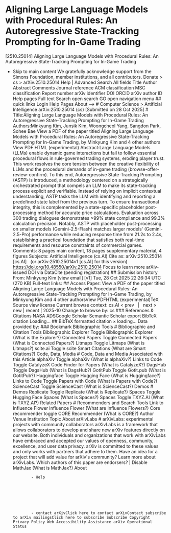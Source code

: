 # Aligning Large Language Models with Procedural Rules: An Autoregressive State-Tracking Prompting for In-Game Trading

[2510.25014] Aligning Large Language Models with Procedural Rules: An Autoregressive State-Tracking Prompting for In-Game Trading
  
  - Skip to main content We gratefully acknowledge support from the Simons Foundation, member institutions, and all contributors. Donate &gt; cs &gt; arXiv:2510.25014 Help | Advanced Search All fields Title Author Abstract Comments Journal reference ACM classification MSC classification Report number arXiv identifier DOI ORCID arXiv author ID Help pages Full text Search open search GO open navigation menu ## quick links Login Help Pages About --> # Computer Science > Artificial Intelligence arXiv:2510.25014 (cs) [Submitted on 28 Oct 2025] # Title:Aligning Large Language Models with Procedural Rules: An Autoregressive State-Tracking Prompting for In-Game Trading Authors:Minkyung Kim, Junsik Kim, Woongcheol Yang, Sangdon Park, Sohee Bae View a PDF of the paper titled Aligning Large Language Models with Procedural Rules: An Autoregressive State-Tracking Prompting for In-Game Trading, by Minkyung Kim and 4 other authors View PDF HTML (experimental) Abstract:Large Language Models (LLMs) enable dynamic game interactions but fail to follow essential procedural flows in rule-governed trading systems, eroding player trust. This work resolves the core tension between the creative flexibility of LLMs and the procedural demands of in-game trading (browse-offer-review-confirm). To this end, Autoregressive State-Tracking Prompting (ASTP) is introduced, a methodology centered on a strategically orchestrated prompt that compels an LLM to make its state-tracking process explicit and verifiable. Instead of relying on implicit contextual understanding, ASTP tasks the LLM with identifying and reporting a predefined state label from the previous turn. To ensure transactional integrity, this is complemented by a state-specific placeholder post-processing method for accurate price calculations. Evaluation across 300 trading dialogues demonstrates &gt;99% state compliance and 99.3% calculation precision. Notably, ASTP with placeholder post-processing on smaller models (Gemini-2.5-Flash) matches larger models&#39; (Gemini-2.5-Pro) performance while reducing response time from 21.2s to 2.4s, establishing a practical foundation that satisfies both real-time requirements and resource constraints of commercial games. Comments: 8 pages main content, 18 pages supplementary material, 4 figures Subjects: Artificial Intelligence (cs.AI) Cite as: arXiv:2510.25014 [cs.AI] &nbsp; (or arXiv:2510.25014v1 [cs.AI] for this version) &nbsp; https://doi.org/10.48550/arXiv.2510.25014 Focus to learn more arXiv-issued DOI via DataCite (pending registration) ## Submission history From: Minkyung Kim [view email] [v1] Tue, 28 Oct 2025 22:26:34 UTC (270 KB) Full-text links: ## Access Paper: View a PDF of the paper titled Aligning Large Language Models with Procedural Rules: An Autoregressive State-Tracking Prompting for In-Game Trading, by Minkyung Kim and 4 other authorsView PDFHTML (experimental)TeX Source view license Current browse context: cs.AI &lt;&nbsp;prev &nbsp; | &nbsp; next&nbsp;&gt; new | recent | 2025-10 Change to browse by: cs ### References &amp; Citations NASA ADSGoogle Scholar Semantic Scholar export BibTeX citation Loading... ## BibTeX formatted citation &times; loading... Data provided by: ### Bookmark Bibliographic Tools # Bibliographic and Citation Tools Bibliographic Explorer Toggle Bibliographic Explorer (What is the Explorer?) Connected Papers Toggle Connected Papers (What is Connected Papers?) Litmaps Toggle Litmaps (What is Litmaps?) scite.ai Toggle scite Smart Citations (What are Smart Citations?) Code, Data, Media # Code, Data and Media Associated with this Article alphaXiv Toggle alphaXiv (What is alphaXiv?) Links to Code Toggle CatalyzeX Code Finder for Papers (What is CatalyzeX?) DagsHub Toggle DagsHub (What is DagsHub?) GotitPub Toggle Gotit.pub (What is GotitPub?) Huggingface Toggle Hugging Face (What is Huggingface?) Links to Code Toggle Papers with Code (What is Papers with Code?) ScienceCast Toggle ScienceCast (What is ScienceCast?) Demos # Demos Replicate Toggle Replicate (What is Replicate?) Spaces Toggle Hugging Face Spaces (What is Spaces?) Spaces Toggle TXYZ.AI (What is TXYZ.AI?) Related Papers # Recommenders and Search Tools Link to Influence Flower Influence Flower (What are Influence Flowers?) Core recommender toggle CORE Recommender (What is CORE?) Author Venue Institution Topic About arXivLabs # arXivLabs: experimental projects with community collaborators arXivLabs is a framework that allows collaborators to develop and share new arXiv features directly on our website. Both individuals and organizations that work with arXivLabs have embraced and accepted our values of openness, community, excellence, and user data privacy. arXiv is committed to these values and only works with partners that adhere to them. Have an idea for a project that will add value for arXiv's community? Learn more about arXivLabs. Which authors of this paper are endorsers? | Disable MathJax (What is MathJax?) About

                - Help

              

            
            
              

                - contact arXivClick here to contact arXivContact subscribe to arXiv mailingsClick here to subscribe Subscribe Copyright Privacy Policy Web Accessibility Assistance arXiv Operational Status
